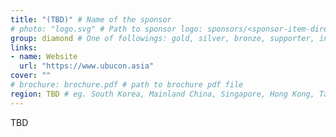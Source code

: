 ```yaml
---
title: "(TBD)" # Name of the sponsor
# photo: "logo.svg" # Path to sponsor logo: sponsors/<sponsor-item-directory>/logo.png
group: diamond # One of followings: gold, silver, bronze, supporter, infra, record, videoi18n, swag, partner
links:
- name: Website
  url: "https://www.ubucon.asia"
cover: ""
# brochure: brochure.pdf # path to brochure pdf file
region: TBD # eg. South Korea, Mainland China, Singapore, Hong Kong, Taiwan ...
---
```


TBD